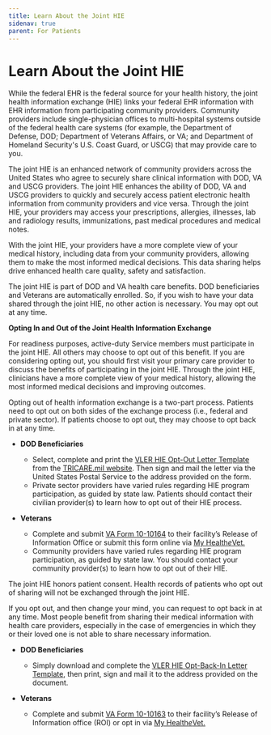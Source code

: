 ```yaml
---
title: Learn About the Joint HIE
sidenav: true
parent: For Patients
---
```

# Learn About the Joint HIE

While the federal EHR is the federal source for your health history, the joint health information exchange (HIE) links your federal EHR information with EHR information from participating community providers. Community providers include single-physician offices to multi-hospital systems outside of the federal health care systems (for example, the Department of Defense, DOD; Department of Veterans Affairs, or VA; and Department of Homeland Security's U.S. Coast Guard, or USCG) that may provide care to you.

The joint HIE is an enhanced network of community providers across the United States who agree to securely share clinical information with DOD, VA and USCG providers. The joint HIE enhances the ability of DOD, VA and USCG providers to quickly and securely access patient electronic health information from community providers and vice versa. Through the joint HIE, your providers may access your prescriptions, allergies, illnesses, lab and radiology results, immunizations, past medical procedures and medical notes.

With the joint HIE, your providers have a more complete view of your medical history, including data from your community providers, allowing them to make the most informed medical decisions. This data sharing helps drive enhanced health care quality, safety and satisfaction.

The joint HIE is part of DOD and VA health care benefits. DOD beneficiaries and Veterans are automatically enrolled. So, if you wish to have your data shared through the joint HIE, no other action is necessary. You may opt out at any time.

**Opting In and Out of the Joint Health Information Exchange**

For readiness purposes, active-duty Service members must participate in the joint HIE. All others may choose to opt out of this benefit. If you are considering opting out, you should first visit your primary care provider to discuss the benefits of participating in the joint HIE. Through the joint HIE, clinicians have a more complete view of your medical history, allowing the most informed medical decisions and improving outcomes.

Opting out of health information exchange is a two-part process. Patients need to opt out on both sides of the exchange process (i.e., federal and private sector). If patients choose to opt out, they may choose to opt back in at any time.

* **DOD Beneficiaries**

  * Select, complete and print the [VLER HIE Opt-Out Letter Template](https://tricare.mil/-/media/Files/TRICARE/Forms/JointHIE_OPTOUT_Letter_accessible.pdf?la=en&hash=A520828013B11C9D00A0501DD492091F42F980166BC95CC2CC14E4F9003CA422) from the [TRICARE.mil website](https://tricare.mil/vlerhealth). Then sign and mail the letter via the United States Postal Service to the address provided on the form.
  * Private sector providers have varied rules regarding HIE program participation, as guided by state law. Patients should contact their civilian provider(s) to learn how to opt out of their HIE process.
* **Veterans**

  * Complete and submit [VA Form 10-10164](https://www.va.gov/vaforms/form_detail.asp?FormNo=10164) to their facility’s Release of Information Office or submit this form online via [My Health*e*Vet.](https://www.myhealth.va.gov/mhv-portal-web/home)
  * Community providers have varied rules regarding HIE program participation, as guided by state law. You should contact your community provider(s) to learn how to opt out of their HIE.

The joint HIE honors patient consent. Health records of patients who opt out of sharing will not be exchanged through the joint HIE.

If you opt out, and then change your mind, you can request to opt back in at any time. Most people benefit from sharing their medical information with health care providers, especially in the case of emergencies in which they or their loved one is not able to share necessary information.

* **DOD Beneficiaries**

  * Simply download and complete the [VLER HIE Opt-Back-In Letter Template](https://tricare.mil/-/media/Files/TRICARE/Forms/JointHIE_OPTIN-Letter_accessible.pdf?la=en&hash=8FDB9213930064B086ED4A9457B61F8E1FA3A3052FFFA387902898EBD919F926), then print, sign and mail it to the address provided on the document.
* **Veterans**

  * Complete and submit [VA Form 10-10163](https://www.va.gov/vaforms/form_detail.asp?FormNo=10163) to their facility’s Release of Information office (ROI) or opt in via [My Health*e*Vet.](https://www.myhealth.va.gov/mhv-portal-web/home)